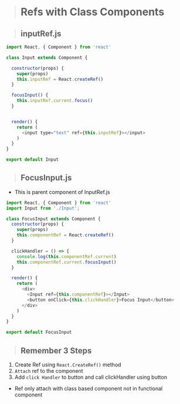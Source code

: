 ># Refs with Class Components

>## inputRef.js

```js
import React, { Component } from 'react'

class Input extends Component {

  constructor(props) {
    super(props)
    this.inputRef = React.createRef()
  }

  focusInput() {
    this.inputRef.current.focus()
  }


  render() {
    return (
      <input type="text" ref={this.inputRef}></input>
    )
  }
}

export default Input

```

>## FocusInput.js
- This is parent component of InputRef.js
```js
import React, { Component } from 'react'
import Input from './Input';

class FocusInput extends Component {
  constructor(props) {
    super(props)
    this.componentRef = React.createRef()
  }

  clickHandler = () => {
    console.log(this.componentRef.current)
    this.componentRef.current.focusInput()
  }

  render() {
    return (
      <div>
        <Input ref={this.componentRef}></Input>
        <button onClick={this.clickHandler}>Focus Input</button>
      </div>
    )
  }
}

export default FocusInput

```
>## Remember 3 Steps
1. Create Ref using `React.CreateRef()` method
2. `Attach` ref to the component
3. Add `click Handler` to button and call clickHandler using button

- Ref only attach with class based component not in functional component